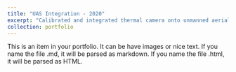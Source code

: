 ```yaml
---
title: "UAS Integration - 2020"
excerpt: "Calibrated and integrated thermal camera onto unmanned aerial system. Photo courtesy of Sebastian Calleja, University of Arizona<br>University of Arizona, Maricopa, Arizona, USA<br/><img src='/images/uasthermal.PNG'>"
collection: portfolio
---
```


This is an item in your portfolio. It can be have images or nice text. If you name the file .md, it will be parsed as markdown. If you name the file .html, it will be parsed as HTML. 
